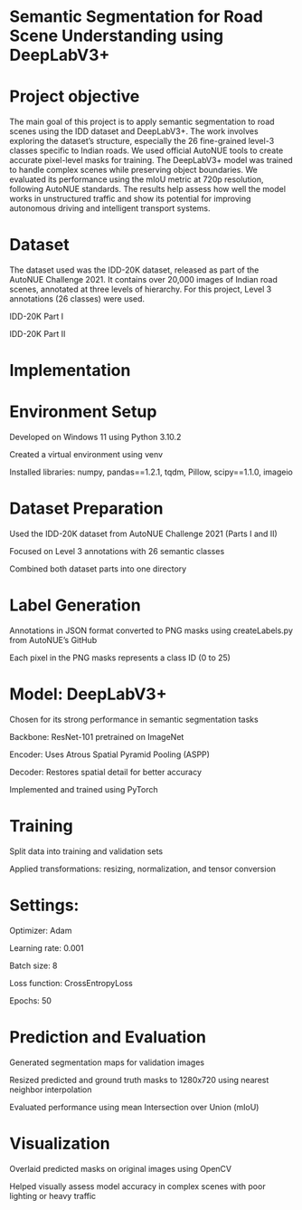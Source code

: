 # Semantic Segmentation for Road Scene Understanding using DeepLabV3+
# Project objective
The main goal of this project is to apply semantic segmentation to road scenes using the IDD dataset and DeepLabV3+. The work involves exploring the dataset’s structure, especially the 26 fine-grained level-3 classes specific to Indian roads. We used official AutoNUE tools to create accurate pixel-level masks for training. The DeepLabV3+ model was trained to handle complex scenes while preserving object boundaries. We evaluated its performance using the mIoU metric at 720p resolution, following AutoNUE standards. The results help assess how well the model works in unstructured traffic and show its potential for improving autonomous driving and intelligent transport systems.
# Dataset
The dataset used was the IDD-20K dataset, released as part of the AutoNUE Challenge 2021. It contains over 20,000 images of Indian road scenes, annotated at three levels of hierarchy. For this project, Level 3 annotations (26 classes) were used.

IDD-20K Part I

IDD-20K Part II

# Implementation
# Environment Setup

Developed on Windows 11 using Python 3.10.2


Created a virtual environment using venv


Installed libraries: numpy, pandas==1.2.1, tqdm, Pillow, scipy==1.1.0, imageio

# Dataset Preparation

Used the IDD-20K dataset from AutoNUE Challenge 2021 (Parts I and II)


Focused on Level 3 annotations with 26 semantic classes


Combined both dataset parts into one directory

# Label Generation

Annotations in JSON format converted to PNG masks using createLabels.py from AutoNUE’s GitHub


Each pixel in the PNG masks represents a class ID (0 to 25)


# Model: DeepLabV3+

Chosen for its strong performance in semantic segmentation tasks


Backbone: ResNet-101 pretrained on ImageNet


Encoder: Uses Atrous Spatial Pyramid Pooling (ASPP)


Decoder: Restores spatial detail for better accuracy


Implemented and trained using PyTorch

# Training

Split data into training and validation sets


Applied transformations: resizing, normalization, and tensor conversion


# Settings:

Optimizer: Adam


Learning rate: 0.001


Batch size: 8


Loss function: CrossEntropyLoss


Epochs: 50


# Prediction and Evaluation

Generated segmentation maps for validation images


Resized predicted and ground truth masks to 1280x720 using nearest neighbor interpolation


Evaluated performance using mean Intersection over Union (mIoU)


# Visualization

Overlaid predicted masks on original images using OpenCV


Helped visually assess model accuracy in complex scenes with poor lighting or heavy traffic
